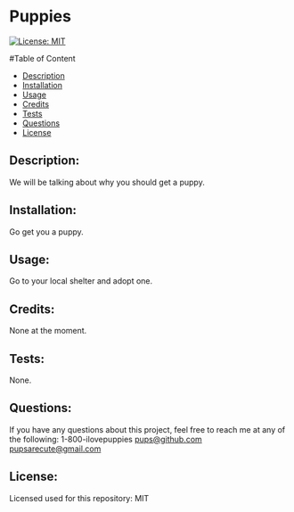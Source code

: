 # Puppies 
  
  [![License: MIT](https://img.shields.io/badge/License-MIT-yellow.svg)](https://opensource.org/licenses/MIT)

  #Table of Content
  - [Description](#description)
  - [Installation](#installation)
  - [Usage](#usage)
  - [Credits](#credits)
  - [Tests](#tests)
  - [Questions](#questions)
  - [License](#license)

  ## Description:
  We will be talking about why you should get a puppy.

  ## Installation:
  Go get you a puppy.

  ## Usage:
  Go to your local shelter and adopt one.
 
  ## Credits:
  None at the moment.

  ## Tests:
  None.

  ## Questions:
  If you have any questions about this project, feel free to reach me at any of the following:
  1-800-ilovepuppies
  pups@github.com
  pupsarecute@gmail.com

   ## License: 
  Licensed used for this repository: MIT 
 
 
  